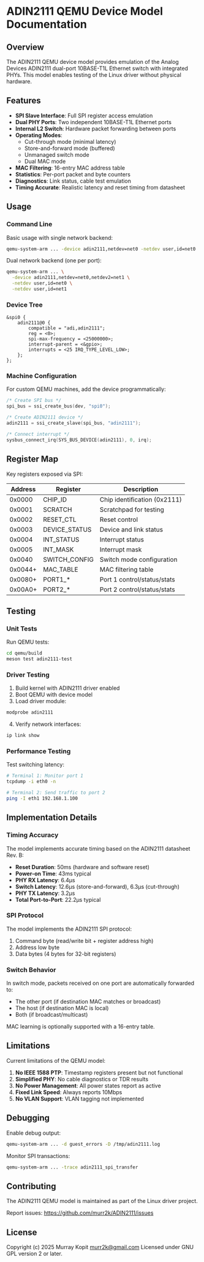 # ADIN2111 QEMU Device Model Documentation

## Overview

The ADIN2111 QEMU device model provides emulation of the Analog Devices ADIN2111 dual-port 10BASE-T1L Ethernet switch with integrated PHYs. This model enables testing of the Linux driver without physical hardware.

## Features

- **SPI Slave Interface**: Full SPI register access emulation
- **Dual PHY Ports**: Two independent 10BASE-T1L Ethernet ports
- **Internal L2 Switch**: Hardware packet forwarding between ports
- **Operating Modes**:
  - Cut-through mode (minimal latency)
  - Store-and-forward mode (buffered)
  - Unmanaged switch mode
  - Dual MAC mode
- **MAC Filtering**: 16-entry MAC address table
- **Statistics**: Per-port packet and byte counters
- **Diagnostics**: Link status, cable test emulation
- **Timing Accurate**: Realistic latency and reset timing from datasheet

## Usage

### Command Line

Basic usage with single network backend:
```bash
qemu-system-arm ... -device adin2111,netdev=net0 -netdev user,id=net0
```

Dual network backend (one per port):
```bash
qemu-system-arm ... \
  -device adin2111,netdev=net0,netdev2=net1 \
  -netdev user,id=net0 \
  -netdev user,id=net1
```

### Device Tree

```dts
&spi0 {
    adin2111@0 {
        compatible = "adi,adin2111";
        reg = <0>;
        spi-max-frequency = <25000000>;
        interrupt-parent = <&gpio>;
        interrupts = <25 IRQ_TYPE_LEVEL_LOW>;
    };
};
```

### Machine Configuration

For custom QEMU machines, add the device programmatically:

```c
/* Create SPI bus */
spi_bus = ssi_create_bus(dev, "spi0");

/* Create ADIN2111 device */
adin2111 = ssi_create_slave(spi_bus, "adin2111");

/* Connect interrupt */
sysbus_connect_irq(SYS_BUS_DEVICE(adin2111), 0, irq);
```

## Register Map

Key registers exposed via SPI:

| Address | Register | Description |
|---------|----------|-------------|
| 0x0000 | CHIP_ID | Chip identification (0x2111) |
| 0x0001 | SCRATCH | Scratchpad for testing |
| 0x0002 | RESET_CTL | Reset control |
| 0x0003 | DEVICE_STATUS | Device and link status |
| 0x0004 | INT_STATUS | Interrupt status |
| 0x0005 | INT_MASK | Interrupt mask |
| 0x0040 | SWITCH_CONFIG | Switch mode configuration |
| 0x0044+ | MAC_TABLE | MAC filtering table |
| 0x0080+ | PORT1_* | Port 1 control/status/stats |
| 0x00A0+ | PORT2_* | Port 2 control/status/stats |

## Testing

### Unit Tests

Run QEMU tests:
```bash
cd qemu/build
meson test adin2111-test
```

### Driver Testing

1. Build kernel with ADIN2111 driver enabled
2. Boot QEMU with device model
3. Load driver module:
```bash
modprobe adin2111
```
4. Verify network interfaces:
```bash
ip link show
```

### Performance Testing

Test switching latency:
```bash
# Terminal 1: Monitor port 1
tcpdump -i eth0 -n

# Terminal 2: Send traffic to port 2
ping -I eth1 192.168.1.100
```

## Implementation Details

### Timing Accuracy

The model implements accurate timing based on the ADIN2111 datasheet Rev. B:

- **Reset Duration**: 50ms (hardware and software reset)
- **Power-on Time**: 43ms typical
- **PHY RX Latency**: 6.4µs
- **Switch Latency**: 12.6µs (store-and-forward), 6.3µs (cut-through)
- **PHY TX Latency**: 3.2µs
- **Total Port-to-Port**: 22.2µs typical

### SPI Protocol

The model implements the ADIN2111 SPI protocol:
1. Command byte (read/write bit + register address high)
2. Address low byte
3. Data bytes (4 bytes for 32-bit registers)

### Switch Behavior

In switch mode, packets received on one port are automatically forwarded to:
- The other port (if destination MAC matches or broadcast)
- The host (if destination MAC is local)
- Both (if broadcast/multicast)

MAC learning is optionally supported with a 16-entry table.

## Limitations

Current limitations of the QEMU model:

1. **No IEEE 1588 PTP**: Timestamp registers present but not functional
2. **Simplified PHY**: No cable diagnostics or TDR results
3. **No Power Management**: All power states report as active
4. **Fixed Link Speed**: Always reports 10Mbps
5. **No VLAN Support**: VLAN tagging not implemented

## Debugging

Enable debug output:
```bash
qemu-system-arm ... -d guest_errors -D /tmp/adin2111.log
```

Monitor SPI transactions:
```bash
qemu-system-arm ... -trace adin2111_spi_transfer
```

## Contributing

The ADIN2111 QEMU model is maintained as part of the Linux driver project.

Report issues: https://github.com/murr2k/ADIN2111/issues

## License

Copyright (c) 2025 Murray Kopit <murr2k@gmail.com>
Licensed under GNU GPL version 2 or later.